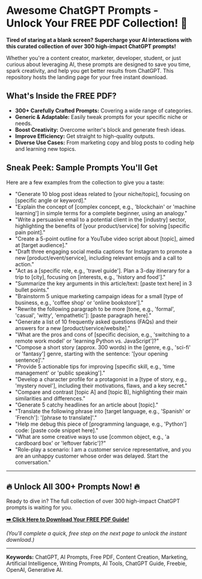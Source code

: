 # Awesome ChatGPT Prompts - Unlock Your FREE PDF Collection! 🚀

**Tired of staring at a blank screen? Supercharge your AI interactions with this curated collection of over 300 high-impact ChatGPT prompts!**

Whether you're a content creator, marketer, developer, student, or just curious about leveraging AI, these prompts are designed to save you time, spark creativity, and help you get better results from ChatGPT. This repository hosts the landing page for your free instant download.

## What's Inside the FREE PDF?

* **300+ Carefully Crafted Prompts:** Covering a wide range of categories.
* **Generic & Adaptable:** Easily tweak prompts for your specific niche or needs.
* **Boost Creativity:** Overcome writer's block and generate fresh ideas.
* **Improve Efficiency:** Get straight to high-quality outputs.
* **Diverse Use Cases:** From marketing copy and blog posts to coding help and learning new topics.

## Sneak Peek: Sample Prompts You'll Get

Here are a few examples from the collection to give you a taste:

* "Generate 10 blog post ideas related to [your niche/topic], focusing on [specific angle or keyword]."
* "Explain the concept of [complex concept, e.g., 'blockchain' or 'machine learning'] in simple terms for a complete beginner, using an analogy."
* "Write a persuasive email to a potential client in the [industry] sector, highlighting the benefits of [your product/service] for solving [specific pain point]."
* "Create a 5-point outline for a YouTube video script about [topic], aimed at [target audience]."
* "Draft three engaging social media captions for Instagram to promote a new [product/event/service], including relevant emojis and a call to action."
* "Act as a [specific role, e.g., 'travel guide']. Plan a 3-day itinerary for a trip to [city], focusing on [interests, e.g., 'history and food']."
* "Summarize the key arguments in this article/text: [paste text here] in 3 bullet points."
* "Brainstorm 5 unique marketing campaign ideas for a small [type of business, e.g., 'coffee shop' or 'online bookstore']."
* "Rewrite the following paragraph to be more [tone, e.g., 'formal', 'casual', 'witty', 'empathetic']: [paste paragraph here]."
* "Generate a list of 10 frequently asked questions (FAQs) and their answers for a new [product/service/website]."
* "What are the pros and cons of [specific decision, e.g., 'switching to a remote work model' or 'learning Python vs. JavaScript']?"
* "Compose a short story (approx. 300 words) in the [genre, e.g., 'sci-fi' or 'fantasy'] genre, starting with the sentence: '[your opening sentence]'."
* "Provide 5 actionable tips for improving [specific skill, e.g., 'time management' or 'public speaking']."
* "Develop a character profile for a protagonist in a [type of story, e.g., 'mystery novel'], including their motivations, flaws, and a key secret."
* "Compare and contrast [topic A] and [topic B], highlighting their main similarities and differences."
* "Generate 5 catchy headlines for an article about [topic]."
* "Translate the following phrase into [target language, e.g., 'Spanish' or 'French']: '[phrase to translate]'."
* "Help me debug this piece of [programming language, e.g., 'Python'] code: [paste code snippet here]."
* "What are some creative ways to use [common object, e.g., 'a cardboard box' or 'leftover fabric']?"
* "Role-play a scenario: I am a customer service representative, and you are an unhappy customer whose order was delayed. Start the conversation."

---

## 🔥 Unlock All 300+ Prompts Now! 🔥

Ready to dive in? The full collection of over 300 high-impact ChatGPT prompts is waiting for you.

[**➡️ Click Here to Download Your FREE PDF Guide!**](https://ryancbeer.github.io/chatgpt-prompts/?subid=GHREAD)

*(You'll complete a quick, free step on the next page to unlock the instant download.)*

---

**Keywords:** ChatGPT, AI Prompts, Free PDF, Content Creation, Marketing, Artificial Intelligence, Writing Prompts, AI Tools, ChatGPT Guide, Freebie, OpenAI, Generative AI.
